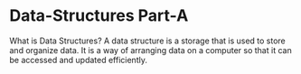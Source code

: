 # Data-Structures Part-A
What is Data Structures?
A data structure is a storage that is used to store and organize data. It is a way of arranging data on a computer so that it can be accessed and updated efficiently.
